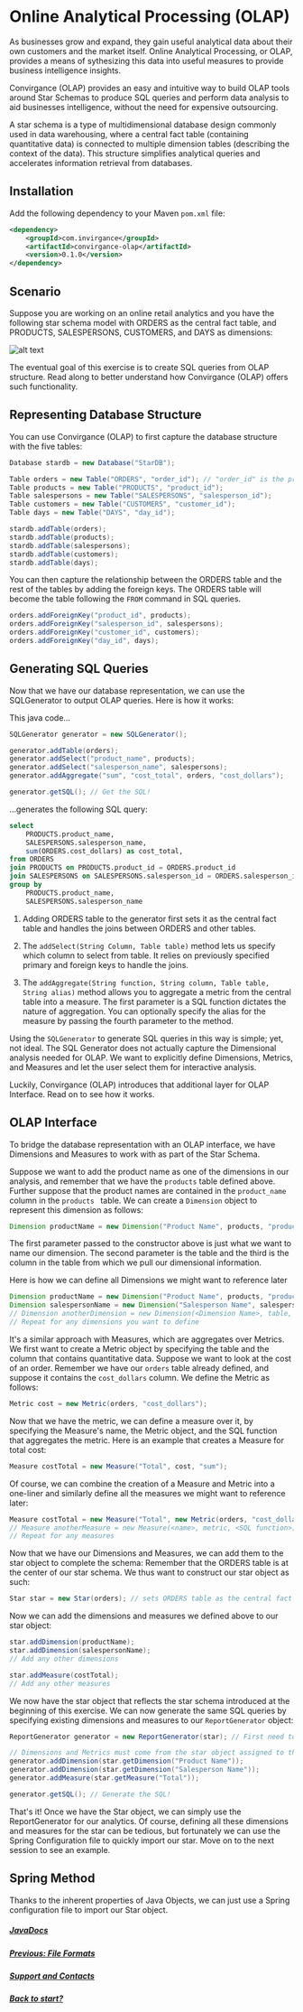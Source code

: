 <style>body {text-align: left}</style>

# Online Analytical Processing (OLAP)

As businesses grow and expand, they gain useful analytical data about 
their own customers and the market itself. Online Analytical Processing, or OLAP, 
provides a means of sythesizing this data into useful measures to provide business intelligence insights.

Convirgance (OLAP) provides an easy and intuitive
way to build OLAP tools around Star Schemas to produce SQL queries and perform 
data analysis to aid businesses intelligence, without the need for expensive
outsourcing.

A star schema is a type of multidimensional database design commonly used in data warehousing, 
where a central fact table (containing quantitative data) is connected to multiple
dimension tables (describing the context of the data). This structure simplifies analytical queries and accelerates 
information retrieval from databases.

## Installation

Add the following dependency to your Maven `pom.xml` file:

```xml
<dependency>
    <groupId>com.invirgance</groupId>
    <artifactId>convirgance-olap</artifactId>
    <version>0.1.0</version>
</dependency>
```

## Scenario 
Suppose you are working on an online retail analytics and you have the following
star schema model with ORDERS as the central fact table, and PRODUCTS, 
SALESPERSONS, CUSTOMERS, and DAYS as dimensions:

 ![alt text](images/starschema.svg)


The eventual goal of this exercise is to create SQL queries from OLAP structure.
Read along to better understand how Convirgance (OLAP) offers such functionality.




## Representing Database Structure


<!--
| Class          | Function                                                                                          |
| -------------- | ------------------------------------------------------------------------------------------------- |
| `Database`     | Database structure representation; contains table objects.                   |
| `Table`        | For Table object representation. Contains a primary key and list of foreign keys, which are columns shared between a source and target table.      |
| `ForeignKey`   | Captures the connection between a source table, a column on the source table, and a target table. |
| `SQLGenerator` | Support for creating and outputting SQL queries for working with OLAP.                   |

-->

You can use Convirgance (OLAP) to first capture the database structure with the five tables:

```java
Database stardb = new Database("StarDB");

Table orders = new Table("ORDERS", "order_id"); // "order_id" is the primary key for ORDERS table
Table products = new Table("PRODUCTS", "product_id");
Table salespersons = new Table("SALESPERSONS", "salesperson_id");
Table customers = new Table("CUSTOMERS", "customer_id");
Table days = new Table("DAYS", "day_id");

stardb.addTable(orders);
stardb.addTable(products);
stardb.addTable(salespersons);
stardb.addTable(customers);
stardb.addTable(days);
```

You can then capture the relationship between the ORDERS table and the rest of 
the tables by adding the foreign keys. The ORDERS table will
become the table following the `FROM` command in SQL queries.

``` java
orders.addForeignKey("product_id", products); 
orders.addForeignKey("salesperson_id", salespersons);
orders.addForeignKey("customer_id", customers);
orders.addForeignKey("day_id", days);
```

## Generating SQL Queries


Now that we have our database representation, we can use the SQLGenerator to 
output OLAP queries. Here is how it works:

<!-- 
table just represents that a table exists. 
an object in star schema. 
on top of that we put dimensions/metrics

todo: 
1. just say we create a structure for the star schema
2. once we have the structure, we can specify the dimensions and metrics
3. create a super simple star schema
    star diagram (e.g. 4 dimensions, 1 central table)

Explain with the example the schema, dimensions, facts (metrics)
Fact table at the centre is the table containing all the facts/metrics.
Only have a few records (4-10).
-->


This java code...

```java
SQLGenerator generator = new SQLGenerator();

generator.addTable(orders);
generator.addSelect("product_name", products);
generator.addSelect("salesperson_name", salespersons);
generator.addAggregate("sum", "cost_total", orders, "cost_dollars");

generator.getSQL(); // Get the SQL!
```
...generates the following SQL query:

```SQL
select
    PRODUCTS.product_name,
    SALESPERSONS.salesperson_name,
    sum(ORDERS.cost_dollars) as cost_total,
from ORDERS
join PRODUCTS on PRODUCTS.product_id = ORDERS.product_id
join SALESPERSONS on SALESPERSONS.salesperson_id = ORDERS.salesperson_id
group by
    PRODUCTS.product_name,
    SALESPERSONS.salesperson_name
```

1. Adding ORDERS table to the generator first sets it as the central fact table
and handles the joins between ORDERS and other tables.

2. The `addSelect(String Column, Table table)` method lets us specify which column to
select from table. It relies on previously specified primary and foreign keys to
handle the joins. 

3. The `addAggregate(String function, String column, Table table, String alias)` method
allows you to aggregate a metric from the central table into a measure. The first
parameter is a SQL function dictates the nature of 
aggregation. You can optionally specify the alias for the measure by passing
the fourth parameter to the method.


Using the `SQLGenerator` to generate SQL queries in this way is simple; yet, not ideal. 
The SQL Generator does not actually
capture the Dimensional analysis needed for OLAP. We want to explicitly define Dimensions,
Metrics, and Measures and let the user select them for interactive analysis. 

Luckily, Convirgance (OLAP) introduces that additional layer for OLAP Interface. Read on to see how it works.
<!--
1.  The `addSelect(String column, Table table)` lets us define a select from a table
2.  We capture this select in a `Column` inner class that represents the column and table
3.  We add the table to a list of tables we need to create joins between
4.  The addTable(Table table) method is public because OLAP queries are centered around a Fact table. The Fact table must be added first as the “From” table so that all joins fan out from it. Even if we never select any data from the Fact table itself.
5.  The getSQL() method loops through the select list to generate the columns to select and generates the first table in the list as the “from” table. It then calls generateJoins(from) and generateGroupBy().
<!-- TODO nit: 4 and 5 are a little on the long side 
6.  generateJoins(from) matches the ForeignKeys in the “from” table to tables in our list of selects and generates a join for each one
7.  generateGroupBy() loops through the selected columns again and generates a group by list of all columns that are not aggregates. i.e. They are dimension columns.

    - Wait… what are aggregates?

8.  Aggregates are the “fact” or “metric” columns that we want to roll up using a function like “sum()” or “avg()”
<!-- TODO nit 4, 5, 6, 8: use backticks when referring to the From table also with functions/objects table
9.  We can call `addAggregate(String function, String column, Table table)` to add the aggregate to our select list
10. We use an inner class called Aggregate to capture this select. Aggregate uses the inheritance pattern in OOP to “be” a Column while additionally capturing the function and overriding the getSQL() method.

    - Because our Aggregate “is” a Column, we don’t need to change any of our select logic or manage it separately.

    <!-- TODO nit: use single quotes when referring to something abstract ex nuclear fission reactors 'existed' 2 billion years ago but only because of the earths enviroment and very specific conditions. -->




## OLAP Interface

To bridge the database representation with an OLAP interface, we have Dimensions 
and Measures to work with as part of the Star Schema.

Suppose we want to add the product name as one of the dimensions in our analysis,
and remember that we have the `products` table defined above. Further suppose
that the product names are contained in the `product_name`
column in the `products ` table. We can create a `Dimension` object to represent this dimension as follows:
```java
Dimension productName = new Dimension("Product Name", products, "product_name");
```
The first parameter passed to the constructor above is just what we want to name our
dimension. The second parameter is the table and the third is the column in the 
table from which we pull our dimensional information. 


Here is how we can define all Dimensions we might want to reference later
```java
Dimension productName = new Dimension("Product Name", products, "product_name"); 
Dimension salespersonName = new Dimension("Salesperson Name", salespersons, "salesperson_name");
// Dimension anotherDimension = new Dimension(<Dimension Name>, table, <column_name>);
// Repeat for any dimensions you want to define
```

It's a similar approach with Measures, which are aggregates over Metrics. We first
want to create a Metric object by specifying the table and the column that contains 
quantitative data. Suppose we want to look at the cost of an order. Remember we have
our `orders` table already defined, and suppose it contains the `cost_dollars` column.
We define the Metric as follows:
```java
Metric cost = new Metric(orders, "cost_dollars");
```
Now that we have the metric, we can define a measure over it, by specifying the 
Measure's name, the Metric object, and the SQL function that aggregates the metric.
Here is an example that creates a Measure for total cost:
```java
Measure costTotal = new Measure("Total", cost, "sum");
```
Of course, we can combine the creation of a Measure and Metric into a one-liner and 
similarly define all 
the measures we might want to reference later:
```java
Measure costTotal = new Measure("Total", new Metric(orders, "cost_dollars"), "sum");
// Measure anotherMeasure = new Measure(<name>, metric, <SQL function>);
// Repeat for any measures 
```

Now that we have our Dimensions and Measures, we can add them to the star object to complete the schema:
Remember that the ORDERS table is at the center of our star schema. We thus want to construct
our star object as such:
```java
Star star = new Star(orders); // sets ORDERS table as the central fact table
```
Now we can add the dimensions and measures we defined above to our star object:
```java
star.addDimension(productName);
star.addDimension(salespersonName);
// Add any other dimensions

star.addMeasure(costTotal);
// Add any other measures
```

We now have the star object that reflects the star schema introduced at the beginning 
of this exercise. We can now generate the same SQL queries by specifying existing 
dimensions and measures to our `ReportGenerator` object:

```java
ReportGenerator generator = new ReportGenerator(star); // First need to assign the generator to the star schema.

// Dimensions and Metrics must come from the star object assigned to the generator.
generator.addDimension(star.getDimension("Product Name"));
generator.addDimension(star.getDimension("Salesperson Name"));
generator.addMeasure(star.getMeasure("Total"));

generator.getSQL(); // Generate the SQL!
```
That's it! Once we have the Star object, we can simply use the ReportGenerator
for our analytics. Of course, defining all these dimensions and measures for the star
can be tedious, but fortunately we can use the Spring Configuration file to quickly 
import our star. Move on to the next session to see an example.
<!--


| Class             | Function                                                                     |
| ----------------- | ---------------------------------------------------------------------------- |
| `Dimension`       | Provides support for qualitative/contextual descriptions of data.            |
| `Measure`         | Provides support for aggregated quantitative values of data.                 |
| `Metric`          | Provides support for quantitative values of data.                            |
| `ReportGenerator` | Provides support for the SQL query generation from constructed star schemas. |
| `Star`            | Provides support for the central star schema.                                |

1. The `Star` plays the role of a central container, and it tracks the fact table at the center.
   Around the fact table are Dimensions. Inside the fact table are Metrics.
   Metrics will be aggregated in queries, so these are represented by Measures.

2. `Dimension` and `Metric` are simple, they simply contain a column
   name and a Table reference.

3. `Measure` also contains a column name, but no table. Instead, it wraps the
   associated with it Metric along with a function. The function is just the name of the
   SQL function we want to apple, such as "avg" or "sum".

4. Finally, the `ReportGenerator` allows to create queries within OLAP context.
   As an OLAP user, you no longer need to think about the underlying query structure. Instead,
   you simply specify Dimensions and Measures, and the OLAP layer takes care of the rest by pushing
   the the parameters down to the SQLGenerator.

  <!-- TODO nit: order list as items appear in the table or reoder the table -->

<!--
Here too, you can add the Star schema to the Spring configuration file just like we did with the Database above.
You can then lookup the Star from the configuration file and query immediately:

Here's how we can generate the same SQL Query as above by using the Star configured in Spring:

<!-- fill in the story with code actually constructing a star.
There is a test case that constructs a star that you can use. -->



<!--As a next step, you can use [Convirgance-WEB](https://github.com/InvirganceOpenSource/convirgance-web) to create web services around this OLAP
structure. -->



## Spring Method
Thanks to the inherent properties of Java Objects, we can just use a Spring configuration file to import our Star object.

<!-- TODO maybe add an example for this 

use the example above, create the spring config file based off that.

-->


##### [JavaDocs](https://docs.invirgance.com/javadocs/convirgance-olap/latest/index.html)

##### [Previous: File Formats](./file-formats)

##### [Support and Contacts](./contact)

##### [Back to start?](./?id=convirgance)

<!-- TODO links to docs just copy-paste the format from another readme -->
